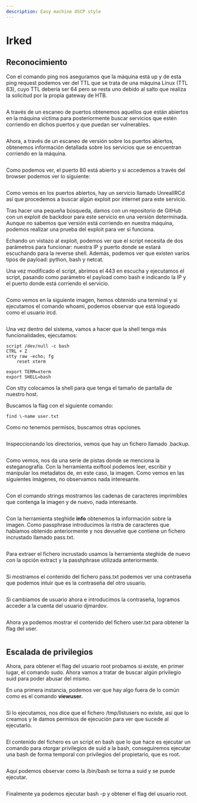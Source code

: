 ```yaml
---
description: Easy machine OSCP style
---
```


# Irked

## Reconocimiento

Con el comando ping nos aseguramos que la máquina está up y de esta ping request podemos ver del TTL que se trata de una máquina Linux (TTL 63), cuyo TTL debería ser 64 pero se resta uno debido al salto que realiza la solicitud por la propia gateway de HTB.

<figure><img src="../.gitbook/assets/Captura de pantalla 2023-02-17 a las 22.10.04.png" alt=""><figcaption></figcaption></figure>

A través de un escaneo de puertos obtenemos aquellos que están abiertos en la máquina víctima para posteriormente buscar servicios que estén corriendo en dichos puertos y que puedan ser vulnerables.

<figure><img src="../.gitbook/assets/Captura de pantalla 2023-02-17 a las 22.18.45.png" alt=""><figcaption></figcaption></figure>

Ahora, a través de un escaneo de versión sobre los puertos abiertos, obtenemos información detallada sobre los servicios que se encuentran corriendo en la máquina.&#x20;

<figure><img src="../.gitbook/assets/Captura de pantalla 2023-02-17 a las 22.23.02.png" alt=""><figcaption></figcaption></figure>

Como podemos ver, el puerto 80 está abierto y si accedemos a través del browser podemos ver lo siguiente:

<figure><img src="../.gitbook/assets/Captura de pantalla 2023-02-17 a las 22.25.40.png" alt=""><figcaption></figcaption></figure>

Como vemos en los puertos abiertos, hay un servicio llamado UnrealIRCd así que procedemos a buscar algún exploit por internet para este servicio.&#x20;

Tras hacer una pequeña búsqueda, damos con un repositorio de GitHub con un exploit de backdoor para este servicio en una versión determinada. Aunque no sabemos que versión está corriendo en nuestra máquina, podemos realizar una prueba del exploit para ver si funciona.&#x20;

Echando un vistazo al exploit, podemos ver que el script necesita de dos parámetros para funcionar: nuestra IP y puerto donde se estará escuchando para la reverse shell. Además, podemos ver que existen varios tipos de payload: python, bash y netcat.&#x20;

Una vez modificado el script, abrimos el 443 en escucha y ejecutamos el script, pasando como parámetro el payload como bash e indicando la IP y el puerto donde está corriendo el servicio.

<figure><img src="../.gitbook/assets/Captura de pantalla 2023-02-17 a las 22.50.19.png" alt=""><figcaption></figcaption></figure>

Como vemos en la siguiente imagen, hemos obtenido una terminal y si ejecutamos el comando whoami, podemos observar que está logueado como el usuario ircd.

<figure><img src="../.gitbook/assets/Captura de pantalla 2023-02-17 a las 22.50.36.png" alt=""><figcaption></figcaption></figure>

Una vez dentro del sistema, vamos a hacer que la shell tenga más funcionalidades, ejecutamos:

```
script /dev/null -c bash
CTRL + Z
stty raw -echo; fg
    reset xterm
    
export TERM=xterm
export SHELL=bash
```

Con stty colocamos la shell para que tenga el tamaño de pantalla de nuestro host.

Buscamos la flag con el siguiente comando:

```
find \-name user.txt
```

Como no tenemos permisos, buscamos otras opciones.

<figure><img src="../.gitbook/assets/Captura de pantalla 2023-02-17 a las 23.30.10.png" alt=""><figcaption></figcaption></figure>

Inspeccionando los directorios, vemos que hay un fichero llamado .backup.

<figure><img src="../.gitbook/assets/Captura de pantalla 2023-02-17 a las 23.31.32.png" alt=""><figcaption></figcaption></figure>

Como vemos, nos da una serie de pistas donde se menciona la esteganografía. Con la herramienta exiftool podemos leer, escribir y manipular los metadatos de, en este caso, la imagen. Como vemos en las siguientes imágenes, no observamos nada interesante.

<figure><img src="../.gitbook/assets/Captura de pantalla 2023-02-17 a las 23.36.29.png" alt=""><figcaption></figcaption></figure>

Con el comando strings mostramos las cadenas de caracteres imprimibles que contenga la imagen y de nuevo, nada interesante.&#x20;

<figure><img src="../.gitbook/assets/Captura de pantalla 2023-02-17 a las 23.38.00.png" alt=""><figcaption></figcaption></figure>

Con la herramienta steghide **info** obtenemos la información sobre la imagen. Como passphrase introducimos la ristra de caracteres que habíamos obtenido anteriormente y nos devuelve que contiene un fichero incrustado llamado pass.txt.

<figure><img src="../.gitbook/assets/Captura de pantalla 2023-02-17 a las 23.39.54.png" alt=""><figcaption></figcaption></figure>

Para extraer el fichero incrustado usamos la herramienta steghide de nuevo con la opción extract y la passhphrase utilizada anteriormente.&#x20;

<figure><img src="../.gitbook/assets/Captura de pantalla 2023-02-17 a las 23.41.02.png" alt=""><figcaption></figcaption></figure>

Si mostramos el contenido del fichero pass.txt podemos ver una contraseña que podemos intuir que es la contraseña del otro usuario.&#x20;

<figure><img src="../.gitbook/assets/Captura de pantalla 2023-02-17 a las 23.41.41.png" alt=""><figcaption></figcaption></figure>

Si cambiamos de usuario ahora e introducimos la contraseña, logramos acceder a la cuenta del usuario djmardov.

<figure><img src="../.gitbook/assets/Captura de pantalla 2023-02-17 a las 23.46.17.png" alt=""><figcaption></figcaption></figure>

Ahora ya podemos mostrar el contenido del fichero user.txt para obtener la flag del user.

<figure><img src="../.gitbook/assets/Captura de pantalla 2023-02-17 a las 23.46.47.png" alt=""><figcaption></figcaption></figure>

## Escalada de privilegios

Ahora, para obtener el flag del usuario root probamos si existe, en primer lugar, el comando sudo. Ahora vamos a tratar de buscar algún privilegio suid para poder abusar del mismo.&#x20;

En una primera instancia, podemos ver que hay algo fuera de lo común como es el comando **viewuser.**&#x20;

<figure><img src="../.gitbook/assets/Captura de pantalla 2023-02-17 a las 23.50.33.png" alt=""><figcaption></figcaption></figure>

Si lo ejecutamos, nos dice que el fichero /tmp/listusers no existe, así que lo creamos y le damos permisos de ejecución para ver que sucede al ejecutarlo.

<figure><img src="../.gitbook/assets/Captura de pantalla 2023-02-17 a las 23.56.28.png" alt=""><figcaption></figcaption></figure>

El contenido del fichero es un script en bash que lo que hace es ejecutar un comando para otorgar privilegios de suid a la bash, conseguiremos ejecutar una bash de forma temporal con privilegios del propietario, que es root.&#x20;

<figure><img src="../.gitbook/assets/Captura de pantalla 2023-02-17 a las 23.58.00.png" alt=""><figcaption></figcaption></figure>

Aquí podemos observar como la /bin/bash se torna a suid y se puede ejecutar.

<figure><img src="../.gitbook/assets/Captura de pantalla 2023-02-17 a las 23.59.37.png" alt=""><figcaption></figcaption></figure>

Finalmente ya podemos ejecutar bash -p y obtener el flag del usuario root.&#x20;

<figure><img src="../.gitbook/assets/Captura de pantalla 2023-02-18 a las 0.01.20.png" alt=""><figcaption></figcaption></figure>

<figure><img src="../.gitbook/assets/Captura de pantalla 2023-02-18 a las 0.01.35.png" alt=""><figcaption></figcaption></figure>
